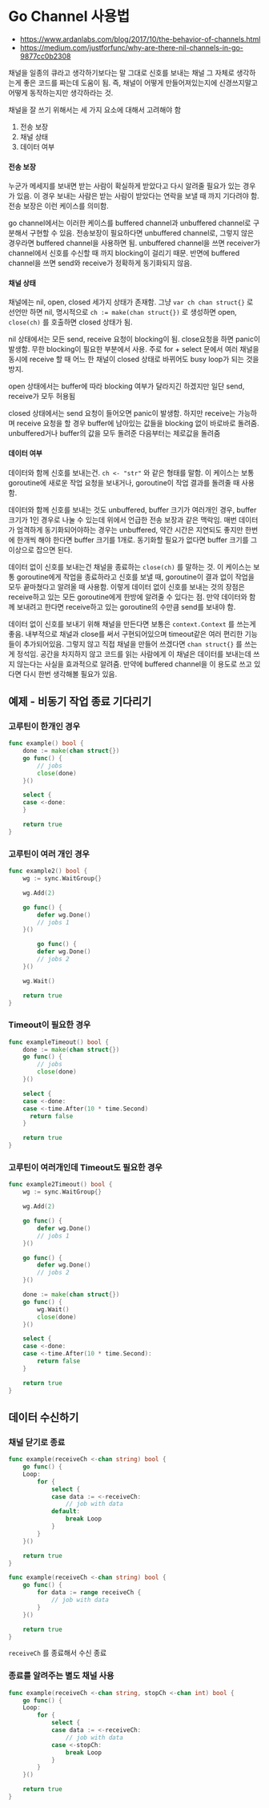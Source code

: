 # Go Channel 사용법

- https://www.ardanlabs.com/blog/2017/10/the-behavior-of-channels.html
- https://medium.com/justforfunc/why-are-there-nil-channels-in-go-9877cc0b2308

채널을 일종의 큐라고 생각하기보다는 말 그대로 신호를 보내는 채널 그 자체로 생각하는게 좋은 코드를 짜는데 도움이 됨. 즉, 채널이 어떻게 만들어져있는지에 신경쓰지말고 어떻게 동작하는지만 생각하라는 것.

채널을 잘 쓰기 위해서는 세 가지 요소에 대해서 고려해야 함

1. 전송 보장
2. 채널 상태
3. 데이터 여부

#### 전송 보장

누군가 메세지를 보내면 받는 사람이 확실하게 받았다고 다시 알려줄 필요가 있는 경우가 있음. 이 경우 보내는 사람은 받는 사람이 받았다는 연락을 보낼 때 까지 기다려야 함. 전송 보장은 이런 케이스를 의미함.

 go channel에서는 이러한 케이스를 buffered channel과 unbuffered channel로 구분해서 구현할 수 있음. 전송보장이 필요하다면 unbuffered channel로, 그렇지 않은 경우라면 buffered channel을 사용하면 됨. unbuffered channel을 쓰면 receiver가 channel에서 신호를 수신할 때 까지 blocking이 걸리기 때문. 반면에 buffered channel을 쓰면 send와 receive가 정확하게 동기화되지 않음.

#### 채널 상태

채널에는 nil, open, closed 세가지 상태가 존재함. 그냥 `var ch chan struct{}` 로 선언만 하면 nil, 명시적으로 `ch := make(chan struct{})` 로 생성하면 open, `close(ch)` 를 호출하면 closed 상태가 됨.

nil 상태에서는 모든 send, receive 요청이 blocking이 됨. close요청을 하면 panic이 발생함. 무한 blocking이 필요한 부분에서 사용. 주로 for + select 문에서 여러 채널을 동시에 receive 할 때 어느 한 채널이 closed 상태로 바뀌어도 busy loop가 되는 것을 방지.

open 상태에서는 buffer에 따라 blocking 여부가 달라지긴 하겠지만 일단 send, receive가 모두 허용됨

closed 상태에서는 send 요청이 들어오면 panic이 발생함. 하지만 receive는 가능하며 receive 요청을 할 경우 buffer에 남아있는 값들을 blocking 없이 바로바로 돌려줌. unbuffered거나 buffer의 값을 모두 돌려준 다음부터는 제로값을 돌려줌

#### 데이터 여부

데이터와 함께 신호를 보내는건. `ch <- "str"` 와 같은 형태를 말함. 이 케이스는 보통 goroutine에 새로운 작업 요청을 보내거나, goroutine이 작업 결과를 돌려줄 때 사용함.

데이터와 함께 신호를 보내는 것도 unbuffered, buffer 크기가 여러개인 경우, buffer 크기가 1인 경우로 나눌 수 있는데 위에서 언급한 전송 보장과 같은 맥락임. 매번 데이터가 엄격하게 동기화되어야하는 경우는 unbuffered, 약간 시간은 지연되도 좋지만 한번에 한개씩 해야 한다면 buffer 크기를 1개로. 동기화할 필요가 없다면 buffer 크기를 그 이상으로 잡으면 된다.

데이터 없이 신호를 보내는건 채널을 종료하는 `close(ch)` 를 말하는 것. 이 케이스는 보통 goroutine에게 작업을 종료하라고 신호를 보낼 때, goroutine이 결과 없이 작업을 모두 끝마쳤다고 알려올 때 사용함. 이렇게 데이터 없이 신호를 보내는 것의 장점은 receive하고 있는 모든 goroutine에게 한방에 알려줄 수 있다는 점. 만약 데이터와 함께 보내려고 한다면 receive하고 있는 goroutine의 수만큼 send를 보내야 함.

데이터 없이 신호를 보내기 위해 채널을 만든다면 보통은 `context.Context` 를 쓰는게 좋음. 내부적으로 채널과 close를 써서 구현되어있으며 timeout같은 여러 편리한 기능들이 추가되어있음. 그렇지 않고 직접 채널을 만들어 쓰겠다면 `chan struct{}` 를 쓰는게 정석임. 공간을 차지하지 않고 코드를 읽는 사람에게 이 채널은 데이터를 보내는데 쓰지 않는다는 사실을 효과적으로 알려줌. 만약에 buffered channel을 이 용도로 쓰고 있다면 다시 한번 생각해볼 필요가 있음.

## 예제 - 비동기 작업 종료 기다리기

### 고루틴이 한개인 경우

```go
func example() bool {
    done := make(chan struct{})
    go func() {
        // jobs
        close(done)
    }()

    select {
    case <-done:
    }

    return true
}
```

### 고루틴이 여러 개인 경우

```go
func example2() bool {
    wg := sync.WaitGroup{}

    wg.Add(2)

    go func() {
        defer wg.Done()
        // jobs 1
    }()

        go func() {
        defer wg.Done()
        // jobs 2
    }()

    wg.Wait()

    return true
}
```

### Timeout이 필요한 경우

```go
func exampleTimeout() bool {
    done := make(chan struct{})
    go func() {
        // jobs
        close(done)
    }()

    select {
    case <-done:
    case <-time.After(10 * time.Second)
      return false
    }

    return true
}
```

### 고루틴이 여러개인데 Timeout도 필요한 경우

```go
func example2Timeout() bool {
    wg := sync.WaitGroup{}

    wg.Add(2)

    go func() {
        defer wg.Done()
        // jobs 1
    }()

    go func() {
        defer wg.Done()
        // jobs 2
    }()

    done := make(chan struct{})
    go func() {
        wg.Wait()
        close(done)
    }()

    select {
    case <-done:
    case <-time.After(10 * time.Second):
        return false
    }

    return true
}
```

## 데이터 수신하기

### 채널 닫기로 종료

```go
func example(receiveCh <-chan string) bool {
    go func() {
    Loop:
        for {
            select {
            case data := <-receiveCh:
                // job with data
            default:
                break Loop
            }
        }
    }()

    return true
}
```

```go
func example(receiveCh <-chan string) bool {
    go func() {
        for data := range receiveCh {
            // job with data
        }
    }()

    return true
}
```

`receiveCh` 를 종료해서 수신 종료

### 종료를 알려주는 별도 채널 사용

```go
func example(receiveCh <-chan string, stopCh <-chan int) bool {
    go func() {
    Loop:
        for {
            select {
            case data := <-receiveCh:
                // job with data
            case <-stopCh:
                break Loop
            }
        }
    }()

    return true
}
```

